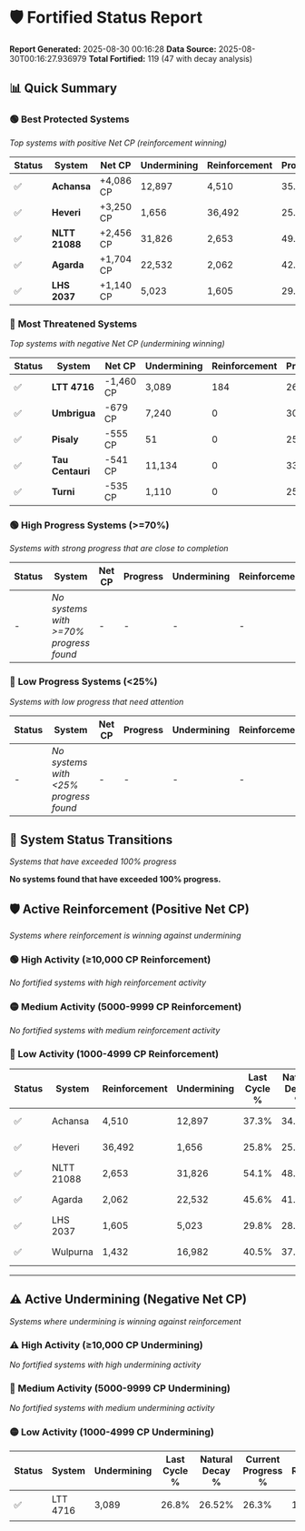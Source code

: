 # 🛡️ Fortified Status Report

**Report Generated:** 2025-08-30 00:16:28
**Data Source:** 2025-08-30T00:16:27.936979
**Total Fortified:** 119 (47 with decay analysis)

## 📊 Quick Summary

### 🟢 **Best Protected Systems**
*Top systems with positive Net CP (reinforcement winning)*

| Status | System | Net CP | Undermining | Reinforcement | Progress |
|--------|--------|--------|-------------|---------------|----------|
| ✅ | **Achansa** | +4,086 CP | 12,897 | 4,510 | 35.3% |
| ✅ | **Heveri** | +3,250 CP | 1,656 | 36,492 | 25.5% |
| ✅ | **NLTT 21088** | +2,456 CP | 31,826 | 2,653 | 49.2% |
| ✅ | **Agarda** | +1,704 CP | 22,532 | 2,062 | 42.1% |
| ✅ | **LHS 2037** | +1,140 CP | 5,023 | 1,605 | 29.0% |

### 🔴 **Most Threatened Systems**
*Top systems with negative Net CP (undermining winning)*

| Status | System | Net CP | Undermining | Reinforcement | Progress |
|--------|--------|--------|-------------|---------------|----------|
| ✅ | **LTT 4716** | -1,460 CP | 3,089 | 184 | 26.3% |
| ✅ | **Umbrigua** | -679 CP | 7,240 | 0 | 30.2% |
| ✅ | **Pisaly** | -555 CP | 51 | 0 | 25.0% |
| ✅ | **Tau Centauri** | -541 CP | 11,134 | 0 | 33.2% |
| ✅ | **Turni** | -535 CP | 1,110 | 0 | 25.8% |

### 🟢 **High Progress Systems (>=70%)**
*Systems with strong progress that are close to completion*

| Status | System | Net CP | Progress | Undermining | Reinforcement |
|--------|--------|--------|----------|-------------|---------------|
| - | *No systems with >=70% progress found* | - | - | - | - |

### 🔴 **Low Progress Systems (<25%)**
*Systems with low progress that need attention*

| Status | System | Net CP | Progress | Undermining | Reinforcement |
|--------|--------|--------|----------|-------------|---------------|
| - | *No systems with <25% progress found* | - | - | - | - |
## 🔄 System Status Transitions
*Systems that have exceeded 100% progress*

**No systems found that have exceeded 100% progress.**

## 🛡️ Active Reinforcement (Positive Net CP)
*Systems where reinforcement is winning against undermining*

### 🟢 High Activity (≥10,000 CP Reinforcement)

*No fortified systems with high reinforcement activity*

### 🟡 Medium Activity (5000-9999 CP Reinforcement)

*No fortified systems with medium reinforcement activity*

### 🔴 Low Activity (1000-4999 CP Reinforcement)

| Status | System | Reinforcement | Undermining | Last Cycle % | Natural Decay % | Current Progress % | Current CP | Net CP | Activity |
|--------|--------|---------------|-------------|--------------|-----------------|-------------------|------------|--------|----------|
| ✅ | Achansa | 4,510 | 12,897 | 37.3% | 34.67% | 35.3% | 229,450 | +4,086 | 🔵 Low Reinforcement |
| ✅ | Heveri | 36,492 | 1,656 | 25.8% | 25.00% | 25.5% | 165,750 | +3,250 | 🔵 Low Reinforcement |
| ✅ | NLTT 21088 | 2,653 | 31,826 | 54.1% | 48.82% | 49.2% | 319,800 | +2,456 | 🔵 Low Reinforcement |
| ✅ | Agarda | 2,062 | 22,532 | 45.6% | 41.84% | 42.1% | 273,650 | +1,704 | 🔵 Low Reinforcement |
| ✅ | LHS 2037 | 1,605 | 5,023 | 29.8% | 28.82% | 29.0% | 188,500 | +1,140 | 🔵 Low Reinforcement |
| ✅ | Wulpurna | 1,432 | 16,982 | 40.5% | 37.74% | 37.9% | 246,350 | +1,070 | 🔵 Low Reinforcement |


---

## ⚠️ Active Undermining (Negative Net CP)
*Systems where undermining is winning against reinforcement*

### ⚠️ High Activity (≥10,000 CP Undermining)

*No fortified systems with high undermining activity*

### 🔶 Medium Activity (5000-9999 CP Undermining)

*No fortified systems with medium undermining activity*

### 🟡 Low Activity (1000-4999 CP Undermining)

| Status | System | Undermining | Last Cycle % | Natural Decay % | Current Progress % | Reinforcement | Current CP | Net CP | Activity |
|--------|--------|-------------|--------------|-----------------|-------------------|---------------|------------|--------|----------|
| ✅ | LTT 4716 | 3,089 | 26.8% | 26.52% | 26.3% | 184 | 170,950 | -1,460 | 🟡 Low Undermining |
